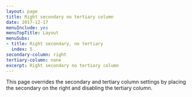 ```yaml
---
layout: page
title: Right secondary no tertiary column
date: 2017-12-17
menuInclude: yes
menuTopTitle: Layout
menuSubs:
- title: Right secondary, no tertiary
  index: 5
secondary-column: right
tertiary-column: none
excerpt: Right secondary no tertiary column
---
```

This page overrides the secondary and tertiary column settings by placing the secondary on the right and disabling the tertiary column.
